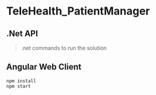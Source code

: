 # TeleHealth_PatientManager

## .Net API
>.net commands to run the solution

## Angular Web Client
	npm install
	npm start
